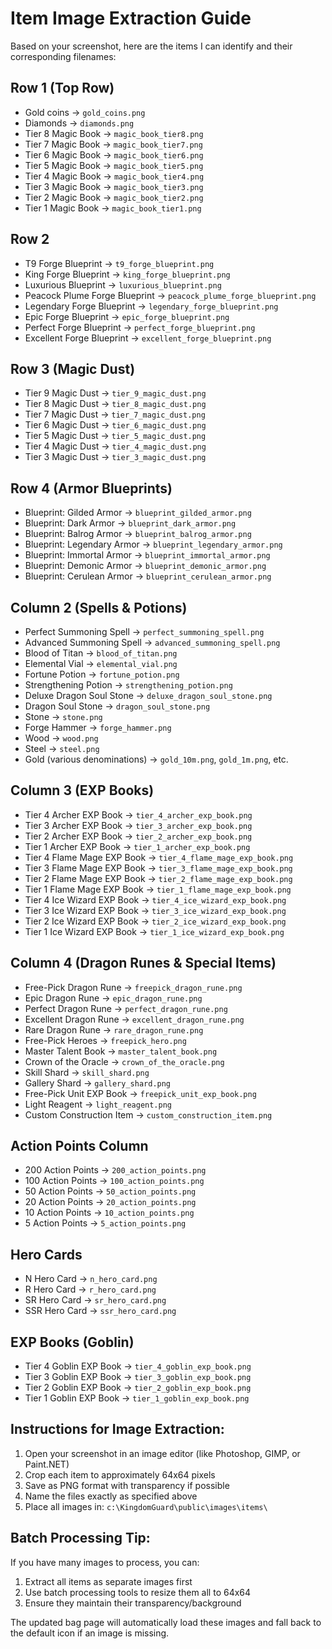 # Item Image Extraction Guide

Based on your screenshot, here are the items I can identify and their corresponding filenames:

## Row 1 (Top Row)
- Gold coins → `gold_coins.png`
- Diamonds → `diamonds.png`
- Tier 8 Magic Book → `magic_book_tier8.png`
- Tier 7 Magic Book → `magic_book_tier7.png`
- Tier 6 Magic Book → `magic_book_tier6.png`
- Tier 5 Magic Book → `magic_book_tier5.png`
- Tier 4 Magic Book → `magic_book_tier4.png`
- Tier 3 Magic Book → `magic_book_tier3.png`
- Tier 2 Magic Book → `magic_book_tier2.png`
- Tier 1 Magic Book → `magic_book_tier1.png`

## Row 2
- T9 Forge Blueprint → `t9_forge_blueprint.png`
- King Forge Blueprint → `king_forge_blueprint.png`
- Luxurious Blueprint → `luxurious_blueprint.png`
- Peacock Plume Forge Blueprint → `peacock_plume_forge_blueprint.png`
- Legendary Forge Blueprint → `legendary_forge_blueprint.png`
- Epic Forge Blueprint → `epic_forge_blueprint.png`
- Perfect Forge Blueprint → `perfect_forge_blueprint.png`
- Excellent Forge Blueprint → `excellent_forge_blueprint.png`

## Row 3 (Magic Dust)
- Tier 9 Magic Dust → `tier_9_magic_dust.png`
- Tier 8 Magic Dust → `tier_8_magic_dust.png`
- Tier 7 Magic Dust → `tier_7_magic_dust.png`
- Tier 6 Magic Dust → `tier_6_magic_dust.png`
- Tier 5 Magic Dust → `tier_5_magic_dust.png`
- Tier 4 Magic Dust → `tier_4_magic_dust.png`
- Tier 3 Magic Dust → `tier_3_magic_dust.png`

## Row 4 (Armor Blueprints)
- Blueprint: Gilded Armor → `blueprint_gilded_armor.png`
- Blueprint: Dark Armor → `blueprint_dark_armor.png`
- Blueprint: Balrog Armor → `blueprint_balrog_armor.png`
- Blueprint: Legendary Armor → `blueprint_legendary_armor.png`
- Blueprint: Immortal Armor → `blueprint_immortal_armor.png`
- Blueprint: Demonic Armor → `blueprint_demonic_armor.png`
- Blueprint: Cerulean Armor → `blueprint_cerulean_armor.png`

## Column 2 (Spells & Potions)
- Perfect Summoning Spell → `perfect_summoning_spell.png`
- Advanced Summoning Spell → `advanced_summoning_spell.png`
- Blood of Titan → `blood_of_titan.png`
- Elemental Vial → `elemental_vial.png`
- Fortune Potion → `fortune_potion.png`
- Strengthening Potion → `strengthening_potion.png`
- Deluxe Dragon Soul Stone → `deluxe_dragon_soul_stone.png`
- Dragon Soul Stone → `dragon_soul_stone.png`
- Stone → `stone.png`
- Forge Hammer → `forge_hammer.png`
- Wood → `wood.png`
- Steel → `steel.png`
- Gold (various denominations) → `gold_10m.png`, `gold_1m.png`, etc.

## Column 3 (EXP Books)
- Tier 4 Archer EXP Book → `tier_4_archer_exp_book.png`
- Tier 3 Archer EXP Book → `tier_3_archer_exp_book.png`
- Tier 2 Archer EXP Book → `tier_2_archer_exp_book.png`
- Tier 1 Archer EXP Book → `tier_1_archer_exp_book.png`
- Tier 4 Flame Mage EXP Book → `tier_4_flame_mage_exp_book.png`
- Tier 3 Flame Mage EXP Book → `tier_3_flame_mage_exp_book.png`
- Tier 2 Flame Mage EXP Book → `tier_2_flame_mage_exp_book.png`
- Tier 1 Flame Mage EXP Book → `tier_1_flame_mage_exp_book.png`
- Tier 4 Ice Wizard EXP Book → `tier_4_ice_wizard_exp_book.png`
- Tier 3 Ice Wizard EXP Book → `tier_3_ice_wizard_exp_book.png`
- Tier 2 Ice Wizard EXP Book → `tier_2_ice_wizard_exp_book.png`
- Tier 1 Ice Wizard EXP Book → `tier_1_ice_wizard_exp_book.png`

## Column 4 (Dragon Runes & Special Items)
- Free-Pick Dragon Rune → `freepick_dragon_rune.png`
- Epic Dragon Rune → `epic_dragon_rune.png`
- Perfect Dragon Rune → `perfect_dragon_rune.png`
- Excellent Dragon Rune → `excellent_dragon_rune.png`
- Rare Dragon Rune → `rare_dragon_rune.png`
- Free-Pick Heroes → `freepick_hero.png`
- Master Talent Book → `master_talent_book.png`
- Crown of the Oracle → `crown_of_the_oracle.png`
- Skill Shard → `skill_shard.png`
- Gallery Shard → `gallery_shard.png`
- Free-Pick Unit EXP Book → `freepick_unit_exp_book.png`
- Light Reagent → `light_reagent.png`
- Custom Construction Item → `custom_construction_item.png`

## Action Points Column
- 200 Action Points → `200_action_points.png`
- 100 Action Points → `100_action_points.png`
- 50 Action Points → `50_action_points.png`
- 20 Action Points → `20_action_points.png`
- 10 Action Points → `10_action_points.png`
- 5 Action Points → `5_action_points.png`

## Hero Cards
- N Hero Card → `n_hero_card.png`
- R Hero Card → `r_hero_card.png`
- SR Hero Card → `sr_hero_card.png`
- SSR Hero Card → `ssr_hero_card.png`

## EXP Books (Goblin)
- Tier 4 Goblin EXP Book → `tier_4_goblin_exp_book.png`
- Tier 3 Goblin EXP Book → `tier_3_goblin_exp_book.png`
- Tier 2 Goblin EXP Book → `tier_2_goblin_exp_book.png`
- Tier 1 Goblin EXP Book → `tier_1_goblin_exp_book.png`

## Instructions for Image Extraction:
1. Open your screenshot in an image editor (like Photoshop, GIMP, or Paint.NET)
2. Crop each item to approximately 64x64 pixels
3. Save as PNG format with transparency if possible
4. Name the files exactly as specified above
5. Place all images in: `c:\KingdomGuard\public\images\items\`

## Batch Processing Tip:
If you have many images to process, you can:
1. Extract all items as separate images first
2. Use batch processing tools to resize them all to 64x64
3. Ensure they maintain their transparency/background

The updated bag page will automatically load these images and fall back to the default icon if an image is missing.
